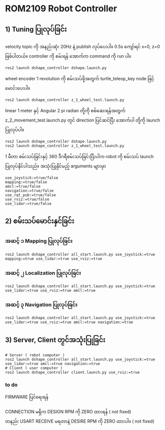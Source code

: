 # ROM2109 Robot Controller
## 1) Tuning ပြုလုပ်ခြင်း
velocity topic ကို အနည်းဆုံး 20Hz နဲ့ publish လုပ်ပေးပါ။ 0.5s ကျော်ရင် x=0, z=0 ဖြစ်ပါတယ်။ controller ကို စမ်းရန် အောက်က command ကို run ပါ။ 
```
ros2 launch dshape_controller dshape.launch.py
```
wheel encoder 1 revolution ကို  စမ်းသပ်ဖို့အတွက် turtle_teleop_key node ဖြင့် မောင်းပေးပါ။
```
ros2 launch dshape_controller z_1_wheel_test.launch.py
```
linear 1 meter နှင့် Angular 2 pi radian တို့ကို စစ်ဆေးရန်အတွက်  z_2_movement_test.launch.py တ္ငင် direction ပြင်ဆင်ပြီး အောက်ပါ တို့ကို launch  ပြုလုပ်ပါ။
```
ros2 launch dshape_controller dshape.launch.py
ros2 launch dshape_controller z_1_wheel_test.launch.py
```

1 မီတာ စမ်းသပ်ခြင်းနှင့် 360 ဒီဂရီစမ်းသပ်ခြင်းပြီးပါက robot ကို စမ်းသပ် launch ပြုလုပ်နိုင်ပါသည်။ အသုံးပြုနိုင်မည့် arguments များမှာ
```
use_joystick:=true/false 
mapping:=true/false
amcl:=true/false
navigation:=true/false
use_rqt_pub:=true/false
use_rviz:=true/false
use_lidar:=true/false
```
## 2) စမ်းသပ်မောင်းနှင်ခြင်း
### အဆင့် ၁ Mapping ပြုလုပ်ခြင်း
```
ros2 launch dshape_controller all_start.launch.py use_joystick:=true mapping:=true use_lidar:=true use_rviz:=true
```
### အဆင့် ၂ Localization ပြုလုပ်ခြင်း
```
ros2 launch dshape_controller all_start.launch.py use_joystick:=true use_lidar:=true use_rviz:=true amcl:=true
```
### အဆင့် ၃ Navigation ပြုလုပ်ခြင်း
```
ros2 launch dshape_controller all_start.launch.py use_joystick:=true use_lidar:=true use_rviz:=true amcl:=true navigation:=true
```
## 3) Server, Client တ္ငင်အသုံးပြုခြင်း
```
# Server ( robot computer )
ros2 launch dshape_controller all_start.launch.py use_joystick:=true use_lidar:=true amcl:=true navigation:=true
# Client ( user computer )
ros2 launch dshape_controller client.launch.py use_rviz:=true
```

### to do
FIRMWARE ပြင်ရေးရန်<br>
<br>CONNECTION မရှိက DESIGN RPM ကို ZERO ထားရန်              ( not fixed)
<br>တနည်း USART RECEIVE မရတာနဲ့ DESIRE RPM ကို ZERO ထားပါ။    ( not fixed)
